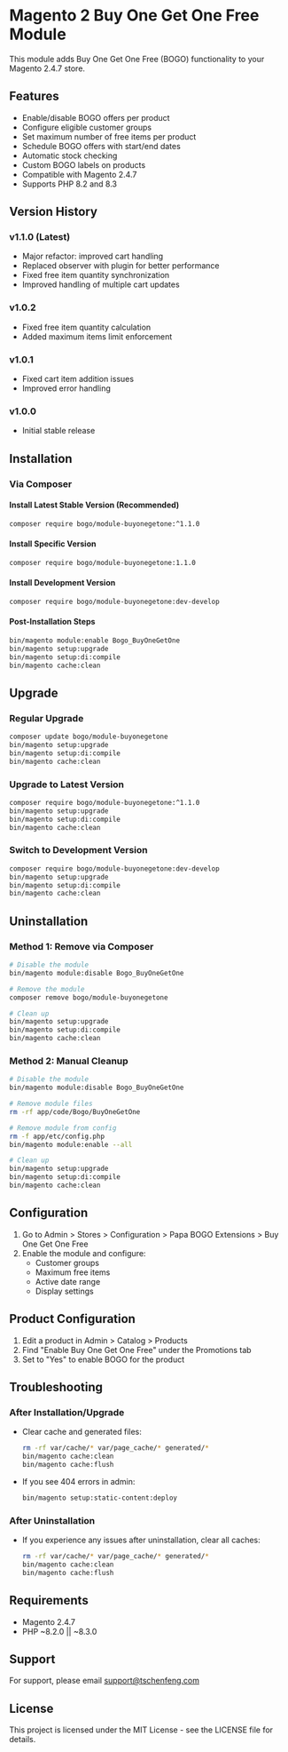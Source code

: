 # Magento 2 Buy One Get One Free Module

This module adds Buy One Get One Free (BOGO) functionality to your Magento 2.4.7 store.

## Features

- Enable/disable BOGO offers per product
- Configure eligible customer groups
- Set maximum number of free items per product
- Schedule BOGO offers with start/end dates
- Automatic stock checking
- Custom BOGO labels on products
- Compatible with Magento 2.4.7
- Supports PHP 8.2 and 8.3

## Version History

### v1.1.0 (Latest)
- Major refactor: improved cart handling
- Replaced observer with plugin for better performance
- Fixed free item quantity synchronization
- Improved handling of multiple cart updates

### v1.0.2
- Fixed free item quantity calculation
- Added maximum items limit enforcement

### v1.0.1
- Fixed cart item addition issues
- Improved error handling

### v1.0.0
- Initial stable release

## Installation

### Via Composer

#### Install Latest Stable Version (Recommended)
```bash
composer require bogo/module-buyonegetone:^1.1.0
```

#### Install Specific Version
```bash
composer require bogo/module-buyonegetone:1.1.0
```

#### Install Development Version
```bash
composer require bogo/module-buyonegetone:dev-develop
```

#### Post-Installation Steps
```bash
bin/magento module:enable Bogo_BuyOneGetOne
bin/magento setup:upgrade
bin/magento setup:di:compile
bin/magento cache:clean
```

## Upgrade

### Regular Upgrade
```bash
composer update bogo/module-buyonegetone
bin/magento setup:upgrade
bin/magento setup:di:compile
bin/magento cache:clean
```

### Upgrade to Latest Version
```bash
composer require bogo/module-buyonegetone:^1.1.0
bin/magento setup:upgrade
bin/magento setup:di:compile
bin/magento cache:clean
```

### Switch to Development Version
```bash
composer require bogo/module-buyonegetone:dev-develop
bin/magento setup:upgrade
bin/magento setup:di:compile
bin/magento cache:clean
```

## Uninstallation

### Method 1: Remove via Composer
```bash
# Disable the module
bin/magento module:disable Bogo_BuyOneGetOne

# Remove the module
composer remove bogo/module-buyonegetone

# Clean up
bin/magento setup:upgrade
bin/magento setup:di:compile
bin/magento cache:clean
```

### Method 2: Manual Cleanup
```bash
# Disable the module
bin/magento module:disable Bogo_BuyOneGetOne

# Remove module files
rm -rf app/code/Bogo/BuyOneGetOne

# Remove module from config
rm -f app/etc/config.php
bin/magento module:enable --all

# Clean up
bin/magento setup:upgrade
bin/magento setup:di:compile
bin/magento cache:clean
```

## Configuration

1. Go to Admin > Stores > Configuration > Papa BOGO Extensions > Buy One Get One Free
2. Enable the module and configure:
   - Customer groups
   - Maximum free items
   - Active date range
   - Display settings

## Product Configuration

1. Edit a product in Admin > Catalog > Products
2. Find "Enable Buy One Get One Free" under the Promotions tab
3. Set to "Yes" to enable BOGO for the product

## Troubleshooting

### After Installation/Upgrade
- Clear cache and generated files:
  ```bash
  rm -rf var/cache/* var/page_cache/* generated/*
  bin/magento cache:clean
  bin/magento cache:flush
  ```
- If you see 404 errors in admin:
  ```bash
  bin/magento setup:static-content:deploy
  ```

### After Uninstallation
- If you experience any issues after uninstallation, clear all caches:
  ```bash
  rm -rf var/cache/* var/page_cache/* generated/*
  bin/magento cache:clean
  bin/magento cache:flush
  ```

## Requirements

- Magento 2.4.7
- PHP ~8.2.0 || ~8.3.0

## Support

For support, please email support@tschenfeng.com

## License

This project is licensed under the MIT License - see the LICENSE file for details.
